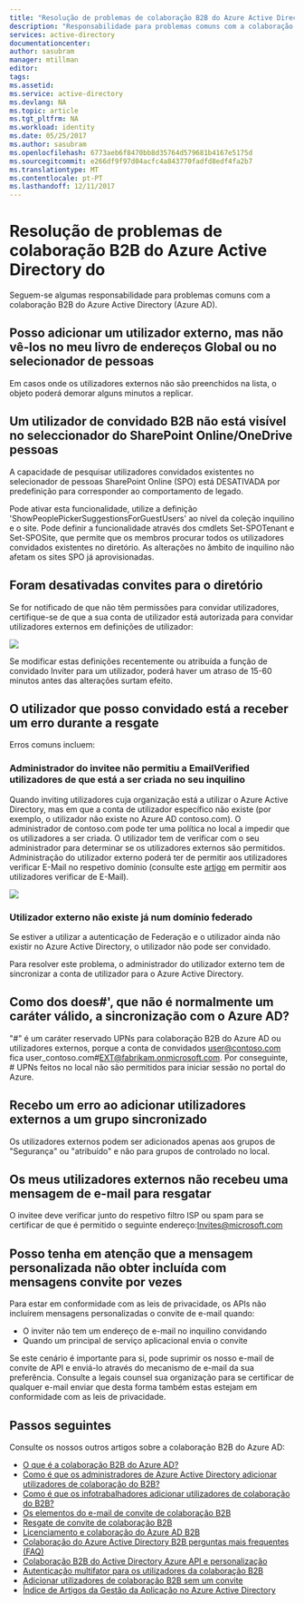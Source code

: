```yaml
---
title: "Resolução de problemas de colaboração B2B do Azure Active Directory do | Microsoft Docs"
description: "Responsabilidade para problemas comuns com a colaboração B2B do Azure Active Directory do"
services: active-directory
documentationcenter: 
author: sasubram
manager: mtillman
editor: 
tags: 
ms.assetid: 
ms.service: active-directory
ms.devlang: NA
ms.topic: article
ms.tgt_pltfrm: NA
ms.workload: identity
ms.date: 05/25/2017
ms.author: sasubram
ms.openlocfilehash: 6773aeb6f8470bb8d35764d579681b4167e5175d
ms.sourcegitcommit: e266df9f97d04acfc4a843770fadfd8edf4fa2b7
ms.translationtype: MT
ms.contentlocale: pt-PT
ms.lasthandoff: 12/11/2017
---
```

# <a name="troubleshooting-azure-active-directory-b2b-collaboration"></a>Resolução de problemas de colaboração B2B do Azure Active Directory do

Seguem-se algumas responsabilidade para problemas comuns com a colaboração B2B do Azure Active Directory (Azure AD).


## <a name="ive-added-an-external-user-but-do-not-see-them-in-my-global-address-book-or-in-the-people-picker"></a>Posso adicionar um utilizador externo, mas não vê-los no meu livro de endereços Global ou no selecionador de pessoas

Em casos onde os utilizadores externos não são preenchidos na lista, o objeto poderá demorar alguns minutos a replicar.

## <a name="a-b2b-guest-user-is-not-showing-up-in-sharepoint-onlineonedrive-people-picker"></a>Um utilizador de convidado B2B não está visível no seleccionador do SharePoint Online/OneDrive pessoas 
 
A capacidade de pesquisar utilizadores convidados existentes no selecionador de pessoas SharePoint Online (SPO) está DESATIVADA por predefinição para corresponder ao comportamento de legado.

Pode ativar esta funcionalidade, utilize a definição 'ShowPeoplePickerSuggestionsForGuestUsers' ao nível da coleção inquilino e o site. Pode definir a funcionalidade através dos cmdlets Set-SPOTenant e Set-SPOSite, que permite que os membros procurar todos os utilizadores convidados existentes no diretório. As alterações no âmbito de inquilino não afetam os sites SPO já aprovisionadas.

## <a name="invitations-have-been-disabled-for-directory"></a>Foram desativadas convites para o diretório

Se for notificado de que não têm permissões para convidar utilizadores, certifique-se de que a sua conta de utilizador está autorizada para convidar utilizadores externos em definições de utilizador:

![](media/active-directory-b2b-troubleshooting/external-user-settings.png)

Se modificar estas definições recentemente ou atribuída a função de convidado Inviter para um utilizador, poderá haver um atraso de 15-60 minutos antes das alterações surtam efeito.

## <a name="the-user-that-i-invited-is-receiving-an-error-during-redemption"></a>O utilizador que posso convidado está a receber um erro durante a resgate

Erros comuns incluem:

### <a name="invitees-admin-has-disallowed-emailverified-users-from-being-created-in-their-tenant"></a>Administrador do invitee não permitiu a EmailVerified utilizadores de que está a ser criada no seu inquilino

Quando inviting utilizadores cuja organização está a utilizar o Azure Active Directory, mas em que a conta de utilizador específico não existe (por exemplo, o utilizador não existe no Azure AD contoso.com). O administrador de contoso.com pode ter uma política no local a impedir que os utilizadores a ser criada. O utilizador tem de verificar com o seu administrador para determinar se os utilizadores externos são permitidos. Administração do utilizador externo poderá ter de permitir aos utilizadores verificar E-Mail no respetivo domínio (consulte este [artigo](/powershell/module/msonline/set-msolcompanysettings?view=azureadps-1.0) em permitir aos utilizadores verificar de E-Mail).

![](media/active-directory-b2b-troubleshooting/allow-email-verified-users.png)

### <a name="external-user-does-not-exist-already-in-a-federated-domain"></a>Utilizador externo não existe já num domínio federado

Se estiver a utilizar a autenticação de Federação e o utilizador ainda não existir no Azure Active Directory, o utilizador não pode ser convidado.

Para resolver este problema, o administrador do utilizador externo tem de sincronizar a conta de utilizador para o Azure Active Directory.

## <a name="how-does--which-is-not-normally-a-valid-character-sync-with-azure-ad"></a>Como dos does\#', que não é normalmente um caráter válido, a sincronização com o Azure AD?

"\#" é um caráter reservado UPNs para colaboração B2B do Azure AD ou utilizadores externos, porque a conta de convidados user@contoso.com fica user_contoso.com#EXT@fabrikam.onmicrosoft.com. Por conseguinte, \# UPNs feitos no local não são permitidos para iniciar sessão no portal do Azure. 

## <a name="i-receive-an-error-when-adding-external-users-to-a-synchronized-group"></a>Recebo um erro ao adicionar utilizadores externos a um grupo sincronizado

Os utilizadores externos podem ser adicionados apenas aos grupos de "Segurança" ou "atribuído" e não para grupos de controlado no local.

## <a name="my-external-user-did-not-receive-an-email-to-redeem"></a>Os meus utilizadores externos não recebeu uma mensagem de e-mail para resgatar

O invitee deve verificar junto do respetivo filtro ISP ou spam para se certificar de que é permitido o seguinte endereço:Invites@microsoft.com

## <a name="i-notice-that-the-custom-message-does-not-get-included-with-invitation-messages-at-times"></a>Posso tenha em atenção que a mensagem personalizada não obter incluída com mensagens convite por vezes

Para estar em conformidade com as leis de privacidade, os APIs não incluírem mensagens personalizadas o convite de e-mail quando:

- O inviter não tem um endereço de e-mail no inquilino convidando
- Quando um principal de serviço aplicacional envia o convite

Se este cenário é importante para si, pode suprimir os nosso e-mail de convite de API e enviá-lo através do mecanismo de e-mail da sua preferência. Consulte a legais counsel sua organização para se certificar de qualquer e-mail enviar que desta forma também estas estejam em conformidade com as leis de privacidade.

## <a name="next-steps"></a>Passos seguintes

Consulte os nossos outros artigos sobre a colaboração B2B do Azure AD:

* [O que é a colaboração B2B do Azure AD?](active-directory-b2b-what-is-azure-ad-b2b.md)
* [Como é que os administradores de Azure Active Directory adicionar utilizadores de colaboração do B2B?](active-directory-b2b-admin-add-users.md)
* [Como é que os infotrabalhadores adicionar utilizadores de colaboração do B2B?](active-directory-b2b-iw-add-users.md)
* [Os elementos do e-mail de convite de colaboração B2B](active-directory-b2b-invitation-email.md)
* [Resgate de convite de colaboração B2B](active-directory-b2b-redemption-experience.md)
* [Licenciamento e colaboração do Azure AD B2B](active-directory-b2b-licensing.md)
* [Colaboração do Azure Active Directory B2B perguntas mais frequentes (FAQ)](active-directory-b2b-faq.md)
* [Colaboração B2B do Active Directory Azure API e personalização](active-directory-b2b-api.md)
* [Autenticação multifator para os utilizadores da colaboração B2B](active-directory-b2b-mfa-instructions.md)
* [Adicionar utilizadores de colaboração B2B sem um convite](active-directory-b2b-add-user-without-invite.md)
* [Índice de Artigos da Gestão da Aplicação no Azure Active Directory](active-directory-apps-index.md)
